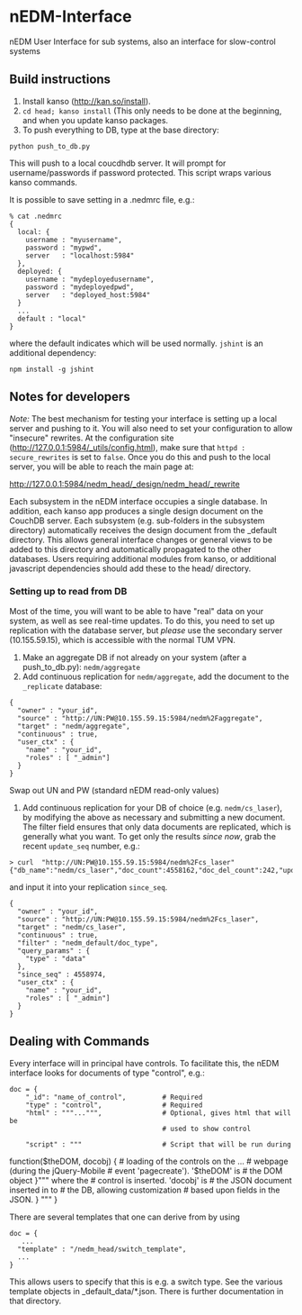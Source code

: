 nEDM-Interface
==============

nEDM User Interface for sub systems, also an interface for slow-control systems

Build instructions
------------------

1.  Install kanso (http://kan.so/install).
2.  ```cd head; kanso install``` (This only needs to be done at the beginning, and when you update kanso packages.
3.  To push everything to DB, type at the base directory:

`python push_to_db.py`

This will push to a local coucdhdb server.  It will prompt for
username/passwords if password protected.  This script wraps various kanso
commands.

It is possible to save setting in a .nedmrc file, e.g.:

```
% cat .nedmrc
{
  local: {
    username : "myusername",
    password : "mypwd",
    server   : "localhost:5984"
  },
  deployed: {
    username : "mydeployedusername",
    password : "mydeployedpwd",
    server   : "deployed_host:5984"
  }
  ...
  default : "local"
}

```
where the default indicates which will be used normally.  ```jshint``` is an additional dependency:

```
npm install -g jshint
```

## Notes for developers


*Note:*  The best mechanism for testing your interface is setting up a local
server and pushing to it.  You will also need to set your configuration to
allow "insecure" rewrites. At the
configuration site (http://127.0.0.1:5984/_utils/config.html), make sure that
```httpd : secure_rewrites``` is set to ```false```.  Once you do this and push
to the local server, you will be able to reach the main page at:

http://127.0.0.1:5984/nedm_head/_design/nedm_head/_rewrite

Each subsystem in the nEDM interface occupies a single database.  In addition,
each kanso app produces a single design document on the CouchDB server.  Each
subsystem (e.g. sub-folders in the subsystem directory) automatically receives
the design document from the \_default directory.  This allows general
interface changes or general views to be added to this directory and
automatically propagated to the other databases.  Users requiring additional
modules from kanso, or additional javascript dependencies should add these to
the head/ directory.

### Setting up to read from DB
Most of the time, you will want to be able to have "real" data on your system,
as well as see real-time updates.  To do this, you need to set up replication
with the database server, but *please* use the secondary server (10.155.59.15),
which is accessible with the normal TUM VPN.

1. Make an aggregate DB if not already on your system (after a push_to_db.py):
`nedm/aggregate`
1. Add continuous replication for `nedm/aggregate`, add the document to the
`_replicate` database:
```
{
  "owner" : "your_id",
  "source" : "http://UN:PW@10.155.59.15:5984/nedm%2Faggregate",
  "target" : "nedm/aggregate",
  "continuous" : true,
  "user_ctx" : {
    "name" : "your_id",
    "roles" : [ "_admin"]
  }
}
```
Swap out UN and PW (standard nEDM read-only values)

1. Add continuous replication for your DB of choice (e.g. `nedm/cs_laser`),
by modifying the above as necessary and submitting a new document.  The filter
field ensures that only data documents are replicated, which is generally what
you want.  To get only the results *since now*, grab the recent `update_seq`
number, e.g.: 
```
> curl  "http://UN:PW@10.155.59.15:5984/nedm%2Fcs_laser" 
{"db_name":"nedm/cs_laser","doc_count":4558162,"doc_del_count":242,"update_seq":4558974,"purge_seq":0,"compact_running":false,"disk_size":1415667831,"data_size":1393833154,"instance_start_time":"1429621582837885","disk_format_version":6,"committed_update_seq":4558974}
```
and input it into your replication `since_seq`.
```
{
  "owner" : "your_id",
  "source" : "http://UN:PW@10.155.59.15:5984/nedm%2Fcs_laser",
  "target" : "nedm/cs_laser",
  "continuous" : true,
  "filter" : "nedm_default/doc_type",
  "query_params" : {
    "type" : "data"
  },
  "since_seq" : 4558974,
  "user_ctx" : {
    "name" : "your_id",
    "roles" : [ "_admin"]
  }
}
```





## Dealing with Commands


Every interface will in principal have controls.  To facilitate this, the nEDM
interface looks for documents of type "control", e.g.:

    doc = {
        "_id": "name_of_control",         # Required
        "type" : "control",               # Required
        "html" : """...""",               # Optional, gives html that will be
                                          # used to show control

        "script" : """                    # Script that will be run during
  function($theDOM, docobj) {             # loading of the controls on the
	...                                   # webpage (during the jQuery-Mobile
										  # event 'pagecreate').  '$theDOM' is
										  # the DOM object }""" where the
										  # control is inserted.  'docobj' is
										  # the JSON document inserted in to
										  # the DB, allowing customization
										  # based upon fields in the JSON.
    }
"""
}


There are several templates that one can derive from by using

```
doc = {
   ...
  "template" : "/nedm_head/switch_template",
  ...
}
```

This allows users to specify that this is e.g. a switch type.  See the various
template objects in _default_data/*.json.  There is further documentation in that
directory.

